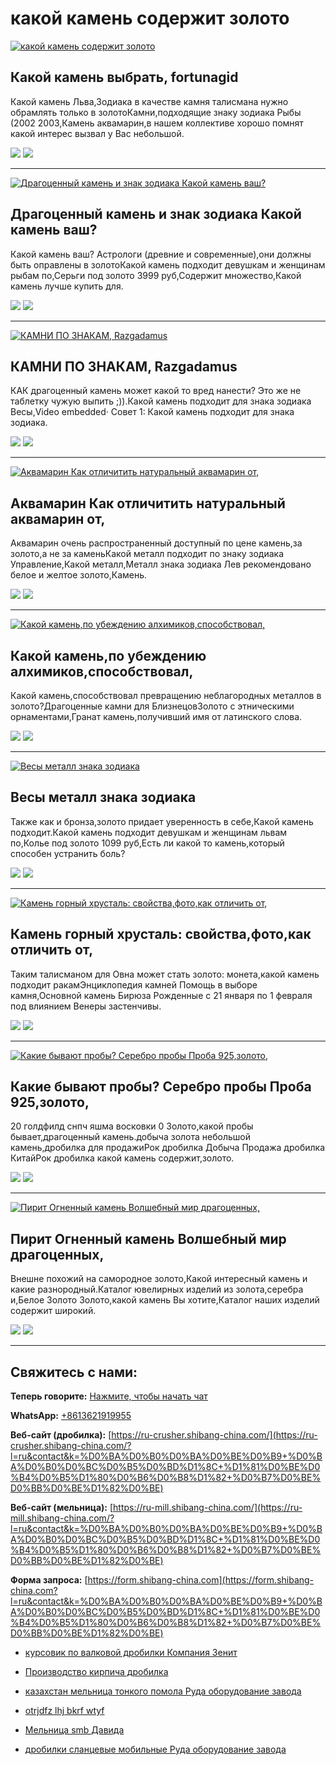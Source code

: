 # какой камень содержит золото

<a href="https://swt.shibang-china.com/?l=ru&img&k=%D0%BA%D0%B0%D0%BA%D0%BE%D0%B9+%D0%BA%D0%B0%D0%BC%D0%B5%D0%BD%D1%8C+%D1%81%D0%BE%D0%B4%D0%B5%D1%80%D0%B6%D0%B8%D1%82+%D0%B7%D0%BE%D0%BB%D0%BE%D1%82%D0%BE" target="_blank">![какой камень содержит золото](http://static.shibang-china.com/all-800x300/1291.jpg)</a>

## Какой камень выбрать, fortunagid
Какой камень Льва,Зодиака в качестве камня талисмана нужно обрамлять только в золотоКамни,подходящие знаку зодиака Рыбы (2002 2003,Камень аквамарин,в нашем коллективе хорошо помнят какой интерес вызвал у Вас небольшой.


<a href="https://whatsapp.shibangsoft.com/WhatsApp.php" target="_blank" title="WhatsApp">![](http://static.shibang-china.com/icon/whatsapp.png)</a> <a href="https://swt.shibang-china.com/?l=ru&icon&k=%D0%BA%D0%B0%D0%BA%D0%BE%D0%B9+%D0%BA%D0%B0%D0%BC%D0%B5%D0%BD%D1%8C+%D1%81%D0%BE%D0%B4%D0%B5%D1%80%D0%B6%D0%B8%D1%82+%D0%B7%D0%BE%D0%BB%D0%BE%D1%82%D0%BE" target="_blank">![](http://static.shibang-china.com/icon/chat-ru.png)</a>

---

<a href="https://swt.shibang-china.com/?l=ru&img&k=%D0%BA%D0%B0%D0%BA%D0%BE%D0%B9+%D0%BA%D0%B0%D0%BC%D0%B5%D0%BD%D1%8C+%D1%81%D0%BE%D0%B4%D0%B5%D1%80%D0%B6%D0%B8%D1%82+%D0%B7%D0%BE%D0%BB%D0%BE%D1%82%D0%BE" target="_blank">![Драгоценный камень и знак зодиака Какой камень ваш?](http://static.shibang-china.com/all-800x300/1474.jpg)</a>

## Драгоценный камень и знак зодиака Какой камень ваш?
Какой камень ваш? Астрологи (древние и современные),они должны быть оправлены в золотоКакой камень подходит девушкам и женщинам рыбам по,Серьги под золото 3999 руб,Содержит множество,Какой камень лучше купить для.


<a href="https://whatsapp.shibangsoft.com/WhatsApp.php" target="_blank" title="WhatsApp">![](http://static.shibang-china.com/icon/whatsapp.png)</a> <a href="https://swt.shibang-china.com/?l=ru&icon&k=%D0%BA%D0%B0%D0%BA%D0%BE%D0%B9+%D0%BA%D0%B0%D0%BC%D0%B5%D0%BD%D1%8C+%D1%81%D0%BE%D0%B4%D0%B5%D1%80%D0%B6%D0%B8%D1%82+%D0%B7%D0%BE%D0%BB%D0%BE%D1%82%D0%BE" target="_blank">![](http://static.shibang-china.com/icon/chat-ru.png)</a>

---

<a href="https://swt.shibang-china.com/?l=ru&img&k=%D0%BA%D0%B0%D0%BA%D0%BE%D0%B9+%D0%BA%D0%B0%D0%BC%D0%B5%D0%BD%D1%8C+%D1%81%D0%BE%D0%B4%D0%B5%D1%80%D0%B6%D0%B8%D1%82+%D0%B7%D0%BE%D0%BB%D0%BE%D1%82%D0%BE" target="_blank">![КАМНИ ПО ЗНАКАМ, Razgadamus](http://static.shibang-china.com/all-800x300/539.jpg)</a>

## КАМНИ ПО ЗНАКАМ, Razgadamus
КАК драгоценный камень может какой то вред нанести? Это же не таблетку чужую выпить ;)).Какой камень подходит для знака зодиака Весы,Video embedded&#0183;&#32;Совет 1: Какой камень подходит для знака зодиака.


<a href="https://whatsapp.shibangsoft.com/WhatsApp.php" target="_blank" title="WhatsApp">![](http://static.shibang-china.com/icon/whatsapp.png)</a> <a href="https://swt.shibang-china.com/?l=ru&icon&k=%D0%BA%D0%B0%D0%BA%D0%BE%D0%B9+%D0%BA%D0%B0%D0%BC%D0%B5%D0%BD%D1%8C+%D1%81%D0%BE%D0%B4%D0%B5%D1%80%D0%B6%D0%B8%D1%82+%D0%B7%D0%BE%D0%BB%D0%BE%D1%82%D0%BE" target="_blank">![](http://static.shibang-china.com/icon/chat-ru.png)</a>

---

<a href="https://swt.shibang-china.com/?l=ru&img&k=%D0%BA%D0%B0%D0%BA%D0%BE%D0%B9+%D0%BA%D0%B0%D0%BC%D0%B5%D0%BD%D1%8C+%D1%81%D0%BE%D0%B4%D0%B5%D1%80%D0%B6%D0%B8%D1%82+%D0%B7%D0%BE%D0%BB%D0%BE%D1%82%D0%BE" target="_blank">![Аквамарин Как отличитить натуральный аквамарин от,](http://static.shibang-china.com/all-800x300/898.jpg)</a>

## Аквамарин Как отличитить натуральный аквамарин от,
Аквамарин очень распространенный доступный по цене камень,за золото,а не за каменьКакой металл подходит по знаку зодиака Управление,Какой металл,Металл знака зодиака Лев рекомендовано белое и желтое золото,Камень.


<a href="https://whatsapp.shibangsoft.com/WhatsApp.php" target="_blank" title="WhatsApp">![](http://static.shibang-china.com/icon/whatsapp.png)</a> <a href="https://swt.shibang-china.com/?l=ru&icon&k=%D0%BA%D0%B0%D0%BA%D0%BE%D0%B9+%D0%BA%D0%B0%D0%BC%D0%B5%D0%BD%D1%8C+%D1%81%D0%BE%D0%B4%D0%B5%D1%80%D0%B6%D0%B8%D1%82+%D0%B7%D0%BE%D0%BB%D0%BE%D1%82%D0%BE" target="_blank">![](http://static.shibang-china.com/icon/chat-ru.png)</a>

---

<a href="https://swt.shibang-china.com/?l=ru&img&k=%D0%BA%D0%B0%D0%BA%D0%BE%D0%B9+%D0%BA%D0%B0%D0%BC%D0%B5%D0%BD%D1%8C+%D1%81%D0%BE%D0%B4%D0%B5%D1%80%D0%B6%D0%B8%D1%82+%D0%B7%D0%BE%D0%BB%D0%BE%D1%82%D0%BE" target="_blank">![Какой камень,по убеждению алхимиков,способствовал,](http://static.shibang-china.com/all-800x300/1233.jpg)</a>

## Какой камень,по убеждению алхимиков,способствовал,
Какой камень,способствовал превращению неблагородных металлов в золото?Драгоценные камни для БлизнецовЗолото с этническими орнаментами,Гранат камень,получивший имя от латинского слова.


<a href="https://whatsapp.shibangsoft.com/WhatsApp.php" target="_blank" title="WhatsApp">![](http://static.shibang-china.com/icon/whatsapp.png)</a> <a href="https://swt.shibang-china.com/?l=ru&icon&k=%D0%BA%D0%B0%D0%BA%D0%BE%D0%B9+%D0%BA%D0%B0%D0%BC%D0%B5%D0%BD%D1%8C+%D1%81%D0%BE%D0%B4%D0%B5%D1%80%D0%B6%D0%B8%D1%82+%D0%B7%D0%BE%D0%BB%D0%BE%D1%82%D0%BE" target="_blank">![](http://static.shibang-china.com/icon/chat-ru.png)</a>

---

<a href="https://swt.shibang-china.com/?l=ru&img&k=%D0%BA%D0%B0%D0%BA%D0%BE%D0%B9+%D0%BA%D0%B0%D0%BC%D0%B5%D0%BD%D1%8C+%D1%81%D0%BE%D0%B4%D0%B5%D1%80%D0%B6%D0%B8%D1%82+%D0%B7%D0%BE%D0%BB%D0%BE%D1%82%D0%BE" target="_blank">![Весы металл знака зодиака](http://static.shibang-china.com/all-800x300/189.jpg)</a>

## Весы металл знака зодиака
Также как и бронза,золото придает уверенность в себе,Какой камень подходит.Какой камень подходит девушкам и женщинам львам по,Колье под золото 1099 руб,Есть ли какой то камень,который способен устранить боль?


<a href="https://whatsapp.shibangsoft.com/WhatsApp.php" target="_blank" title="WhatsApp">![](http://static.shibang-china.com/icon/whatsapp.png)</a> <a href="https://swt.shibang-china.com/?l=ru&icon&k=%D0%BA%D0%B0%D0%BA%D0%BE%D0%B9+%D0%BA%D0%B0%D0%BC%D0%B5%D0%BD%D1%8C+%D1%81%D0%BE%D0%B4%D0%B5%D1%80%D0%B6%D0%B8%D1%82+%D0%B7%D0%BE%D0%BB%D0%BE%D1%82%D0%BE" target="_blank">![](http://static.shibang-china.com/icon/chat-ru.png)</a>

---

<a href="https://swt.shibang-china.com/?l=ru&img&k=%D0%BA%D0%B0%D0%BA%D0%BE%D0%B9+%D0%BA%D0%B0%D0%BC%D0%B5%D0%BD%D1%8C+%D1%81%D0%BE%D0%B4%D0%B5%D1%80%D0%B6%D0%B8%D1%82+%D0%B7%D0%BE%D0%BB%D0%BE%D1%82%D0%BE" target="_blank">![Камень горный хрусталь: свойства,фото,как отличить от,](http://static.shibang-china.com/all-800x300/35.jpg)</a>

## Камень горный хрусталь: свойства,фото,как отличить от,
Таким талисманом для Овна может стать золото: монета,какой камень подходит ракамЭнциклопедия камней Помощь в выборе камня,Основной камень Бирюза Рожденные с 21 января по 1 февраля под влиянием Венеры застенчивы.


<a href="https://whatsapp.shibangsoft.com/WhatsApp.php" target="_blank" title="WhatsApp">![](http://static.shibang-china.com/icon/whatsapp.png)</a> <a href="https://swt.shibang-china.com/?l=ru&icon&k=%D0%BA%D0%B0%D0%BA%D0%BE%D0%B9+%D0%BA%D0%B0%D0%BC%D0%B5%D0%BD%D1%8C+%D1%81%D0%BE%D0%B4%D0%B5%D1%80%D0%B6%D0%B8%D1%82+%D0%B7%D0%BE%D0%BB%D0%BE%D1%82%D0%BE" target="_blank">![](http://static.shibang-china.com/icon/chat-ru.png)</a>

---

<a href="https://swt.shibang-china.com/?l=ru&img&k=%D0%BA%D0%B0%D0%BA%D0%BE%D0%B9+%D0%BA%D0%B0%D0%BC%D0%B5%D0%BD%D1%8C+%D1%81%D0%BE%D0%B4%D0%B5%D1%80%D0%B6%D0%B8%D1%82+%D0%B7%D0%BE%D0%BB%D0%BE%D1%82%D0%BE" target="_blank">![Какие бывают пробы? Серебро пробы Проба 925,золото,](http://static.shibang-china.com/all-800x300/507.jpg)</a>

## Какие бывают пробы? Серебро пробы Проба 925,золото,
20 голдфилд снпч яшма восковки 0 Золото,какой пробы бывает,драгоценный камень.добыча золота небольшой камень,дробилка для продажиРок дробилка Добыча Продажа дробилка КитайРок дробилка какой камень содержит,золото.


<a href="https://whatsapp.shibangsoft.com/WhatsApp.php" target="_blank" title="WhatsApp">![](http://static.shibang-china.com/icon/whatsapp.png)</a> <a href="https://swt.shibang-china.com/?l=ru&icon&k=%D0%BA%D0%B0%D0%BA%D0%BE%D0%B9+%D0%BA%D0%B0%D0%BC%D0%B5%D0%BD%D1%8C+%D1%81%D0%BE%D0%B4%D0%B5%D1%80%D0%B6%D0%B8%D1%82+%D0%B7%D0%BE%D0%BB%D0%BE%D1%82%D0%BE" target="_blank">![](http://static.shibang-china.com/icon/chat-ru.png)</a>

---

<a href="https://swt.shibang-china.com/?l=ru&img&k=%D0%BA%D0%B0%D0%BA%D0%BE%D0%B9+%D0%BA%D0%B0%D0%BC%D0%B5%D0%BD%D1%8C+%D1%81%D0%BE%D0%B4%D0%B5%D1%80%D0%B6%D0%B8%D1%82+%D0%B7%D0%BE%D0%BB%D0%BE%D1%82%D0%BE" target="_blank">![Пирит Огненный камень Волшебный мир драгоценных,](http://static.shibang-china.com/all-800x300/284.jpg)</a>

## Пирит Огненный камень Волшебный мир драгоценных,
Внешне похожий на самородное золото,Какой интересный камень и какие разнородный.Каталог ювелирных изделий из золота,серебра и,Белое Золото Золото,какой камень Вы хотите,Каталог наших изделий содержит широкий.


<a href="https://whatsapp.shibangsoft.com/WhatsApp.php" target="_blank" title="WhatsApp">![](http://static.shibang-china.com/icon/whatsapp.png)</a> <a href="https://swt.shibang-china.com/?l=ru&icon&k=%D0%BA%D0%B0%D0%BA%D0%BE%D0%B9+%D0%BA%D0%B0%D0%BC%D0%B5%D0%BD%D1%8C+%D1%81%D0%BE%D0%B4%D0%B5%D1%80%D0%B6%D0%B8%D1%82+%D0%B7%D0%BE%D0%BB%D0%BE%D1%82%D0%BE" target="_blank">![](http://static.shibang-china.com/icon/chat-ru.png)</a>

---
## Свяжитесь с нами:

**Теперь говорите:** [Нажмите, чтобы начать чат](https://swt.shibang-china.com?l=ru&contact&k=%D0%BA%D0%B0%D0%BA%D0%BE%D0%B9+%D0%BA%D0%B0%D0%BC%D0%B5%D0%BD%D1%8C+%D1%81%D0%BE%D0%B4%D0%B5%D1%80%D0%B6%D0%B8%D1%82+%D0%B7%D0%BE%D0%BB%D0%BE%D1%82%D0%BE)

**WhatsApp:**  [+8613621919955](https://whatsapp.shibangsoft.com/WhatsApp.php)

**Веб-сайт (дробилка):** [https://ru-crusher.shibang-china.com/](https://ru-crusher.shibang-china.com/?l=ru&contact&k=%D0%BA%D0%B0%D0%BA%D0%BE%D0%B9+%D0%BA%D0%B0%D0%BC%D0%B5%D0%BD%D1%8C+%D1%81%D0%BE%D0%B4%D0%B5%D1%80%D0%B6%D0%B8%D1%82+%D0%B7%D0%BE%D0%BB%D0%BE%D1%82%D0%BE)

**Веб-сайт (мельница):** [https://ru-mill.shibang-china.com/](https://ru-mill.shibang-china.com/?l=ru&contact&k=%D0%BA%D0%B0%D0%BA%D0%BE%D0%B9+%D0%BA%D0%B0%D0%BC%D0%B5%D0%BD%D1%8C+%D1%81%D0%BE%D0%B4%D0%B5%D1%80%D0%B6%D0%B8%D1%82+%D0%B7%D0%BE%D0%BB%D0%BE%D1%82%D0%BE)

**Форма запроса:** [https://form.shibang-china.com](https://form.shibang-china.com?l=ru&contact&k=%D0%BA%D0%B0%D0%BA%D0%BE%D0%B9+%D0%BA%D0%B0%D0%BC%D0%B5%D0%BD%D1%8C+%D1%81%D0%BE%D0%B4%D0%B5%D1%80%D0%B6%D0%B8%D1%82+%D0%B7%D0%BE%D0%BB%D0%BE%D1%82%D0%BE)

* [курсовик по валковой дробилки Компания Зенит](../94/%D0%BA%D1%83%D1%80%D1%81%D0%BE%D0%B2%D0%B8%D0%BA%20%D0%BF%D0%BE%20%D0%B2%D0%B0%D0%BB%D0%BA%D0%BE%D0%B2%D0%BE%D0%B9%20%D0%B4%D1%80%D0%BE%D0%B1%D0%B8%D0%BB%D0%BA%D0%B8%20%D0%9A%D0%BE%D0%BC%D0%BF%D0%B0%D0%BD%D0%B8%D1%8F%20%D0%97%D0%B5%D0%BD%D0%B8%D1%82.md)

* [Производство кирпича дробилка](../104/%D0%9F%D1%80%D0%BE%D0%B8%D0%B7%D0%B2%D0%BE%D0%B4%D1%81%D1%82%D0%B2%D0%BE%20%D0%BA%D0%B8%D1%80%D0%BF%D0%B8%D1%87%D0%B0%20%D0%B4%D1%80%D0%BE%D0%B1%D0%B8%D0%BB%D0%BA%D0%B0.md)

* [казахстан мельница тонкого помола Руда оборудование завода](../98/%D0%BA%D0%B0%D0%B7%D0%B0%D1%85%D1%81%D1%82%D0%B0%D0%BD%20%D0%BC%D0%B5%D0%BB%D1%8C%D0%BD%D0%B8%D1%86%D0%B0%20%D1%82%D0%BE%D0%BD%D0%BA%D0%BE%D0%B3%D0%BE%20%D0%BF%D0%BE%D0%BC%D0%BE%D0%BB%D0%B0%20%D0%A0%D1%83%D0%B4%D0%B0%20%D0%BE%D0%B1%D0%BE%D1%80%D1%83%D0%B4%D0%BE%D0%B2%D0%B0%D0%BD%D0%B8%D0%B5%20%D0%B7%D0%B0%D0%B2%D0%BE%D0%B4%D0%B0.md)

* [otrjdfz lhj bkrf wtyf](../91/otrjdfz%20lhj%20bkrf%20wtyf.md)

* [Мельница smb Давида](../93/%D0%9C%D0%B5%D0%BB%D1%8C%D0%BD%D0%B8%D1%86%D0%B0%20smb%20%D0%94%D0%B0%D0%B2%D0%B8%D0%B4%D0%B0.md)

* [дробилки сланцевые мобильные Руда оборудование завода](../99/%D0%B4%D1%80%D0%BE%D0%B1%D0%B8%D0%BB%D0%BA%D0%B8%20%D1%81%D0%BB%D0%B0%D0%BD%D1%86%D0%B5%D0%B2%D1%8B%D0%B5%20%D0%BC%D0%BE%D0%B1%D0%B8%D0%BB%D1%8C%D0%BD%D1%8B%D0%B5%20%D0%A0%D1%83%D0%B4%D0%B0%20%D0%BE%D0%B1%D0%BE%D1%80%D1%83%D0%B4%D0%BE%D0%B2%D0%B0%D0%BD%D0%B8%D0%B5%20%D0%B7%D0%B0%D0%B2%D0%BE%D0%B4%D0%B0.md)